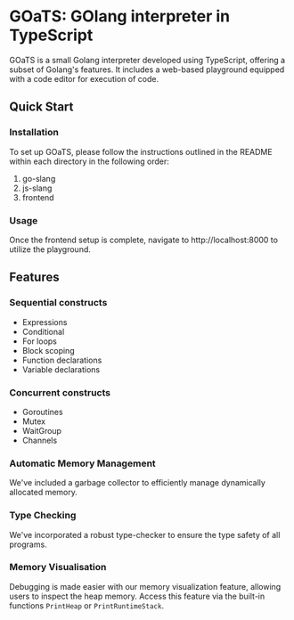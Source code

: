 # GOaTS: GOlang interpreter in TypeScript

GOaTS is a small Golang interpreter developed using TypeScript, offering a subset of Golang's features. It includes a web-based playground equipped with a code editor for execution of code.

## Quick Start

### Installation

To set up GOaTS, please follow the instructions outlined in the README 
within each directory in the following order:

1. go-slang
2. js-slang
3. frontend

### Usage
Once the frontend setup is complete, navigate to http://localhost:8000 to utilize the playground.

## Features

### Sequential constructs
- Expressions
- Conditional
- For loops
- Block scoping
- Function declarations
- Variable declarations

### Concurrent constructs
- Goroutines
- Mutex
- WaitGroup
- Channels

### Automatic Memory Management
We've included a garbage collector to efficiently manage dynamically allocated memory.

### Type Checking
We've incorporated a robust type-checker to ensure the type safety of all programs.

### Memory Visualisation
Debugging is made easier with our memory visualization feature, allowing users to inspect the heap memory. Access this feature via the built-in functions `PrintHeap` or `PrintRuntimeStack`.
